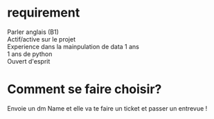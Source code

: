 # requirement
Parler anglais (B1)<br>
Actif/active sur le projet<br>
Experience dans la mainpulation de data 1 ans<br>
1 ans de python<br>
Ouvert d'esprit
# Comment se faire choisir?
Envoie un dm Name et elle va te faire un ticket et passer un entrevue !
